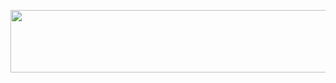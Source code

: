 <p align="center">
      <img src="https://i.ibb.co/mB5bMkD/Tabloid-1-1.png.png" height='100' width="600">
</p>